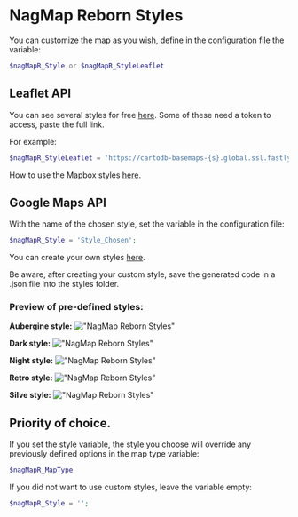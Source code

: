 NagMap Reborn Styles
=====
You can customize the map as you wish, define in the configuration file the variable:
```PHP
$nagMapR_Style or $nagMapR_StyleLeaflet
```

## Leaflet API
You can see several styles for free [here](http://leaflet-extras.github.io/leaflet-providers/preview/).
Some of these need a token to access, paste the full link.

For example: 
```PHP
$nagMapR_StyleLeaflet = 'https://cartodb-basemaps-{s}.global.ssl.fastly.net/dark_nolabels/{z}/{x}/{y}{r}.png';
```

How to use the Mapbox styles [here](https://github.com/jocafamaka/nagmapReborn/wiki/How-to-use-the-Mapbox-styles%3F).

## Google Maps API
With the name of the chosen style, set the variable in the configuration file:
```PHP
$nagMapR_Style = 'Style_Chosen';
```

You can create your own styles [here](https://mapstyle.withgoogle.com/).

Be aware, after creating your custom style, save the generated code in a .json file into the styles folder.

### Preview of pre-defined styles:

**Aubergine style:**
!["NagMap Reborn Styles"](https://i.imgur.com/FAU7lOp.png "Aubergine style")

**Dark style:**
!["NagMap Reborn Styles"](https://i.imgur.com/QPeh3AN.png "Dark style")

**Night style:**
!["NagMap Reborn Styles"](https://i.imgur.com/EaArsvB.png "Night style")

**Retro style:**
!["NagMap Reborn Styles"](https://i.imgur.com/GWxQc23.png "Retro style")

**Silve style:**
!["NagMap Reborn Styles"](https://i.imgur.com/hiEQEJU.png "Silve style")


## Priority of choice.

If you set the style variable, the style you choose will override any previously defined options in the map type variable:
```PHP
$nagMapR_MapType
```
If you did not want to use custom styles, leave the variable empty:
```PHP
$nagMapR_Style = '';
```